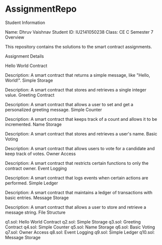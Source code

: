 # AssignmentRepo
Student Information

Name: Dhruv Vaishnav
Student ID: IU2141050238
Class: CE C Semester 7
Overview

This repository contains the solutions to the smart contract assignments.

Assignment Details

Hello World Contract

Description: A smart contract that returns a simple message, like "Hello, World!".
Simple Storage

Description: A smart contract that stores and retrieves a single integer value.
Greeting Contract

Description: A smart contract that allows a user to set and get a personalized greeting message.
Simple Counter

Description: A smart contract that keeps track of a count and allows it to be incremented.
Name Storage

Description: A smart contract that stores and retrieves a user's name.
Basic Voting

Description: A smart contract that allows users to vote for a candidate and keep track of votes.
Owner Access

Description: A smart contract that restricts certain functions to only the contract owner.
Event Logging

Description: A smart contract that logs events when certain actions are performed.
Simple Ledger

Description: A smart contract that maintains a ledger of transactions with basic entries.
Message Storage

Description: A smart contract that allows a user to store and retrieve a message string.
File Structure

q1.sol: Hello World Contract
q2.sol: Simple Storage
q3.sol: Greeting Contract
q4.sol: Simple Counter
q5.sol: Name Storage
q6.sol: Basic Voting
q7.sol: Owner Access
q8.sol: Event Logging
q9.sol: Simple Ledger
q10.sol: Message Storage
